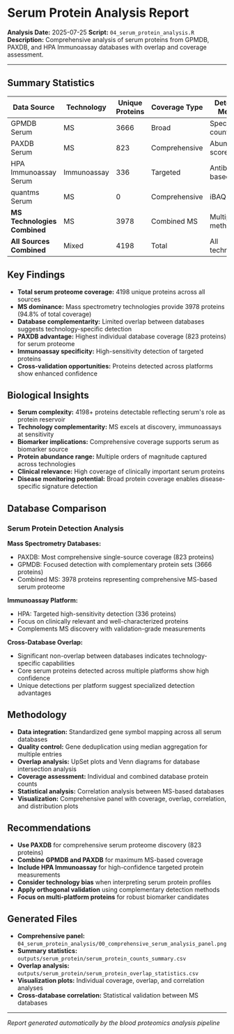 # Serum Protein Analysis Report

**Analysis Date:** 2025-07-25
**Script:** `04_serum_protein_analysis.R`
**Description:** Comprehensive analysis of serum proteins from GPMDB, PAXDB, and HPA Immunoassay databases with overlap and coverage assessment.

---

## Summary Statistics

| Data Source | Technology | Unique Proteins | Coverage Type | Detection Method |
|-------------|------------|-----------------|---------------|------------------|
| GPMDB Serum | MS | 3666 | Broad | Spectral counting |
| PAXDB Serum | MS | 823 | Comprehensive | Abundance scores |
| HPA Immunoassay Serum | Immunoassay | 336 | Targeted | Antibody-based |
| quantms Serum | MS | 0 | Comprehensive | iBAQ |
| **MS Technologies Combined** | MS | 3978 | Combined MS | Multiple MS methods |
| **All Sources Combined** | Mixed | 4198 | Total | All technologies |

## Key Findings

- **Total serum proteome coverage:** 4198 unique proteins across all sources
- **MS dominance:** Mass spectrometry technologies provide 3978 proteins (94.8% of total coverage)
- **Database complementarity:** Limited overlap between databases suggests technology-specific detection
- **PAXDB advantage:** Highest individual database coverage (823 proteins) for serum proteome
- **Immunoassay specificity:** High-sensitivity detection of targeted proteins
- **Cross-validation opportunities:** Proteins detected across platforms show enhanced confidence

## Biological Insights

- **Serum complexity:** 4198+ proteins detectable reflecting serum's role as protein reservoir
- **Technology complementarity:** MS excels at discovery, immunoassays at sensitivity
- **Biomarker implications:** Comprehensive coverage supports serum as biomarker source
- **Protein abundance range:** Multiple orders of magnitude captured across technologies
- **Clinical relevance:** High coverage of clinically important serum proteins
- **Disease monitoring potential:** Broad protein coverage enables disease-specific signature detection

## Database Comparison

### Serum Protein Detection Analysis

**Mass Spectrometry Databases:**
- PAXDB: Most comprehensive single-source coverage (823 proteins)
- GPMDB: Focused detection with complementary protein sets (3666 proteins)
- Combined MS: 3978 proteins representing comprehensive MS-based serum proteome

**Immunoassay Platform:**
- HPA: Targeted high-sensitivity detection (336 proteins)
- Focus on clinically relevant and well-characterized proteins
- Complements MS discovery with validation-grade measurements

**Cross-Database Overlap:**
- Significant non-overlap between databases indicates technology-specific capabilities
- Core serum proteins detected across multiple platforms show high confidence
- Unique detections per platform suggest specialized detection advantages

## Methodology

- **Data integration:** Standardized gene symbol mapping across all serum databases
- **Quality control:** Gene deduplication using median aggregation for multiple entries
- **Overlap analysis:** UpSet plots and Venn diagrams for database intersection analysis
- **Coverage assessment:** Individual and combined database protein counts
- **Statistical analysis:** Correlation analysis between MS-based databases
- **Visualization:** Comprehensive panel with coverage, overlap, correlation, and distribution plots

## Recommendations

- **Use PAXDB** for comprehensive serum proteome discovery (823 proteins)
- **Combine GPMDB and PAXDB** for maximum MS-based coverage
- **Include HPA Immunoassay** for high-confidence targeted protein measurements
- **Consider technology bias** when interpreting serum protein profiles
- **Apply orthogonal validation** using complementary detection methods
- **Focus on multi-platform proteins** for robust biomarker candidates

## Generated Files

- **Comprehensive panel:** `04_serum_protein_analysis/00_comprehensive_serum_analysis_panel.png`
- **Summary statistics:** `outputs/serum_protein/serum_protein_counts_summary.csv`
- **Overlap analysis:** `outputs/serum_protein/serum_protein_overlap_statistics.csv`
- **Visualization plots:** Individual coverage, overlap, and correlation analyses
- **Cross-database correlation:** Statistical validation between MS databases

---
*Report generated automatically by the blood proteomics analysis pipeline*

